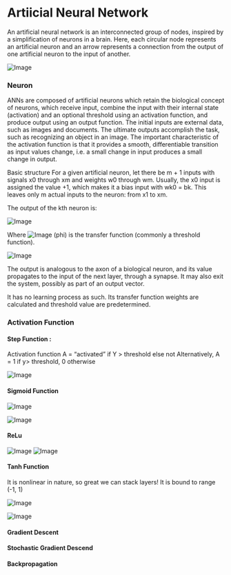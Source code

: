 # Artiicial Neural Network 
An artificial neural network is an interconnected group of nodes, inspired by a simplification of neurons in a brain. Here, each circular node represents an artificial neuron and an arrow represents a connection from the output of one artificial neuron to the input of another.

![Image](https://upload.wikimedia.org/wikipedia/commons/thumb/4/46/Colored_neural_network.svg/560px-Colored_neural_network.svg.png)

### Neuron 

ANNs are composed of artificial neurons which retain the biological concept of neurons, which receive input, combine the input with their internal state (activation) and an optional threshold using an activation function, and produce output using an output function. The initial inputs are external data, such as images and documents. The ultimate outputs accomplish the task, such as recognizing an object in an image. The important characteristic of the activation function is that it provides a smooth, differentiable transition as input values change, i.e. a small change in input produces a small change in output.

Basic structure
For a given artificial neuron, let there be m + 1 inputs with signals x0 through xm and weights w0 through wm. Usually, the x0 input is assigned the value +1, which makes it a bias input with wk0 = bk. This leaves only m actual inputs to the neuron: from x1 to xm.

The output of the kth neuron is:

![Image](https://wikimedia.org/api/rest_v1/media/math/render/svg/be21980cc9e55ea0880327b9d4797f2a0da6d06e)

Where ![Image](https://wikimedia.org/api/rest_v1/media/math/render/svg/33ee699558d09cf9d653f6351f9fda0b2f4aaa3e) (phi) is the transfer function (commonly a threshold function).

![Image](https://upload.wikimedia.org/wikipedia/commons/b/b0/Artificial_neuron.png)

The output is analogous to the axon of a biological neuron, and its value propagates to the input of the next layer, through a synapse. It may also exit the system, possibly as part of an output vector.

It has no learning process as such. Its transfer function weights are calculated and threshold value are predetermined.


### Activation Function

#### Step Function :
Activation function A = “activated” if Y > threshold else not
Alternatively, A = 1 if y> threshold, 0 otherwise

![Image](https://miro.medium.com/max/650/0*8U8_aa9hMsGmzMY2.)

#### Sigmoid Function

![Image](https://wikimedia.org/api/rest_v1/media/math/render/svg/9537e778e229470d85a68ee0b099c08298a1a3f6)

![Image](https://upload.wikimedia.org/wikipedia/commons/thumb/8/88/Logistic-curve.svg/640px-Logistic-curve.svg.png)

#### ReLu

![Image](https://wikimedia.org/api/rest_v1/media/math/render/svg/e9c5f17dbc2be5cb379c1894b3a43561f296cf5c)
![Image](https://upload.wikimedia.org/wikipedia/commons/thumb/6/6c/Rectifier_and_softplus_functions.svg/440px-Rectifier_and_softplus_functions.svg.png)

#### Tanh Function
It is nonlinear in nature, so great we can stack layers! It is bound to range (-1, 1)

![Image](https://miro.medium.com/max/1288/1*WNTLbBRWFiHPoXvyZ6s9eg.png)

![Image](https://miro.medium.com/max/800/0*YJ27cYXmTAUFZc9Z.)



#### Gradient Descent

#### Stochastic Gradient Descend 

#### Backpropagation 

